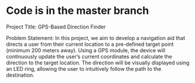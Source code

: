 # Code is in the master branch

Project Title: GPS-Based Direction Finder

Problem Statement: In this project, we aim to develop a navigation aid that directs a user from their current location to a pre-defined target point (minimum 200 meters away). Using a GPS module, the device will continuously update the user’s current coordinates and calculate the direction to the target location. The direction will be visually displayed using an LED ring, allowing the user to intuitively follow the path to the destination.
